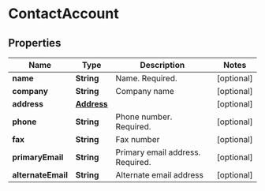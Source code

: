 
# ContactAccount

## Properties
Name | Type | Description | Notes
------------ | ------------- | ------------- | -------------
**name** | **String** | Name. Required. |  [optional]
**company** | **String** | Company name |  [optional]
**address** | [**Address**](Address.md) |  |  [optional]
**phone** | **String** | Phone number. Required. |  [optional]
**fax** | **String** | Fax number |  [optional]
**primaryEmail** | **String** | Primary email address. Required. |  [optional]
**alternateEmail** | **String** | Alternate email address |  [optional]



